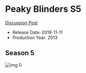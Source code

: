 # Peaky Blinders S5

[Discussion Post](https://www.avsforum.com/threads/bass-eq-for-filtered-movies.2995212/post-59359768)

* Release Date: 2019-11-11
* Production Year: 2013

## Season 5 

![img 0](https://i.imgur.com/RSCOoiB.jpg)

